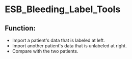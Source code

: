 # ESB_Bleeding_Label_Tools
## Function:
- Import a patient's data that is labeled at left.
- Import another patient's data that is unlabeled at right.
- Compare with the two patients.